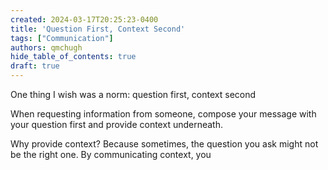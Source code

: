 ```yaml
---
created: 2024-03-17T20:25:23-0400
title: 'Question First, Context Second'
tags: ["Communication"]
authors: qmchugh
hide_table_of_contents: true
draft: true
---
```


One thing I wish was a norm: question first, context second

When requesting information from someone, compose your message with your question first and provide context underneath.

Why provide context? Because sometimes, the question you ask might not be the right one. By communicating context, you 

 




